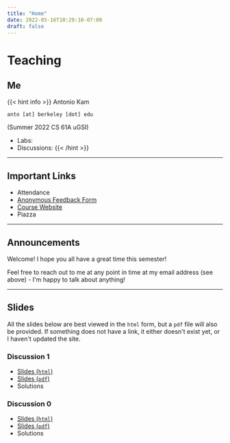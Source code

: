 ```yaml
---
title: "Home"
date: 2022-05-16T10:29:10-07:00
draft: false
---
```


# Teaching

## Me

{{< hint info >}}
Antonio Kam

`anto [at] berkeley [dot] edu`

(Summer 2022 CS 61A uGSI)

- Labs:
- Discussions:
{{< /hint >}}

---

## Important Links

- Attendance
- [Anonymous Feedback Form](https://forms.gle/JjzBpShSxZGVgQ1T7)
- [Course Website](https://cs61a.org)
- Piazza

---

## Announcements

Welcome! I hope you all have a great time this semester!

Feel free to reach out to me at any point in time at my email address (see above) - I'm happy to talk about anything!

---

## Slides

All the slides below are best viewed in the `html` form, but a `pdf` file will also be provided. If something does not have a link, it either doesn't exist yet, or I haven't updated the site. 

### Discussion 1

- [Slides (`html`)](https://slides.rouxl.es/disc01)
- [Slides (`pdf`)](https://slides.rouxl.es/docs/disc01.pdf)
- Solutions

### Discussion 0

- [Slides (`html`)](https://slides.rouxl.es/disc00)
- [Slides (`pdf`)](https://slides.rouxl.es/docs/disc00.pdf)
- Solutions 

